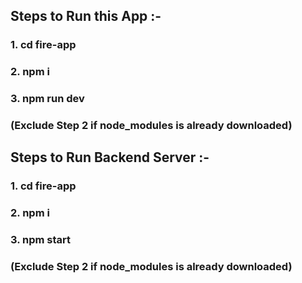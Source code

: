 ## Steps to Run this App :-
### 1. cd fire-app
### 2. npm i
### 3. npm run dev

### (Exclude Step 2 if node_modules is already downloaded)

## Steps to Run Backend Server :-
### 1. cd fire-app
### 2. npm i
### 3. npm start

### (Exclude Step 2 if node_modules is already downloaded)
